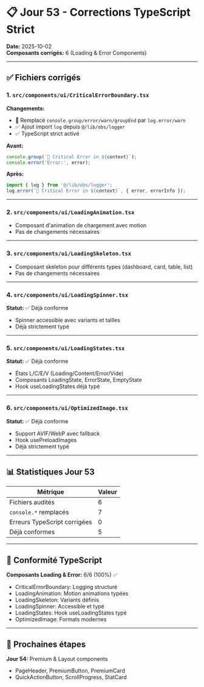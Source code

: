 # 📋 Jour 53 - Corrections TypeScript Strict

**Date:** 2025-10-02  
**Composants corrigés:** 6 (Loading & Error Components)

---

## ✅ Fichiers corrigés

### 1. `src/components/ui/CriticalErrorBoundary.tsx`
**Changements:**
- 🔧 Remplacé `console.group/error/warn/groupEnd` par `log.error/warn`
- ✅ Ajout import `log` depuis `@/lib/obs/logger`
- ✅ TypeScript strict activé

**Avant:**
```typescript
console.group(`🚨 Critical Error in ${context}`);
console.error('Error:', error);
```

**Après:**
```typescript
import { log } from '@/lib/obs/logger';
log.error(`🚨 Critical Error in ${context}`, { error, errorInfo });
```

---

### 2. `src/components/ui/LoadingAnimation.tsx`
- Composant d'animation de chargement avec motion
- Pas de changements nécessaires

---

### 3. `src/components/ui/LoadingSkeleton.tsx`
- Composant skeleton pour différents types (dashboard, card, table, list)
- Pas de changements nécessaires

---

### 4. `src/components/ui/LoadingSpinner.tsx`
**Statut:** ✅ Déjà conforme
- Spinner accessible avec variants et tailles
- Déjà strictement typé

---

### 5. `src/components/ui/LoadingStates.tsx`
**Statut:** ✅ Déjà conforme
- États L/C/E/V (Loading/Content/Error/Vide)
- Composants LoadingState, ErrorState, EmptyState
- Hook useLoadingStates déjà typé

---

### 6. `src/components/ui/OptimizedImage.tsx`
**Statut:** ✅ Déjà conforme
- Support AVIF/WebP avec fallback
- Hook usePreloadImages
- Déjà strictement typé

---

## 📊 Statistiques Jour 53

| Métrique | Valeur |
|----------|--------|
| Fichiers audités | 6 |
| `console.*` remplacés | 7 |
| Erreurs TypeScript corrigées | 0 |
| Déjà conformes | 5 |

---

## 🎯 Conformité TypeScript

**Composants Loading & Error:** 6/6 (100%) ✅

- CriticalErrorBoundary: Logging structuré
- LoadingAnimation: Motion animations typées
- LoadingSkeleton: Variants définis
- LoadingSpinner: Accessible et typé
- LoadingStates: Hook useLoadingStates typé
- OptimizedImage: Formats modernes

---

## 🔄 Prochaines étapes

**Jour 54:** Premium & Layout components
- PageHeader, PremiumButton, PremiumCard
- QuickActionButton, ScrollProgress, StatCard
